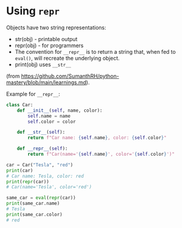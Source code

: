 # Using `repr`

Objects have two string representations:

- str(obj) - printable output
- repr(obj) - for programmers
- The convention for `__repr__` is to return a string that, when fed to `eval()`, will recreate the underlying object.
- print(obj) uses `__str__`

(from https://github.com/SumanthRH/python-mastery/blob/main/learnings.md).

Example for `__repr__`:

```python
class Car:
    def __init__(self, name, color):
        self.name = name
        self.color = color

    def __str__(self):
        return f"Car name: {self.name}, color: {self.color}"

    def __repr__(self):
        return f"Car(name='{self.name}', color='{self.color}')"

car = Car("Tesla", "red")
print(car)
# Car name: Tesla, color: red
print(repr(car))
# Car(name='Tesla', color='red')

same_car = eval(repr(car))
print(same_car.name)
# Tesla
print(same_car.color)
# red
```

